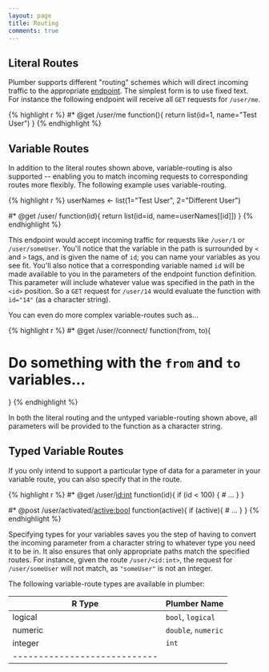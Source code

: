 ```yaml
---
layout: page
title: Routing
comments: true
---
```


<div class="row"><div class="col-sm-8" markdown="1" id="routing-section">

## Literal Routes

Plumber supports different "routing" schemes which will direct incoming traffic to the appropriate [endpoint](../endpoints). The simplest form is to use fixed text. For instance the following endpoint will receive all <code>GET</code> requests for `/user/me`.

{% highlight r %}
#* @get /user/me
function(){
  return list(id=1, name="Test User")
}
{% endhighlight %}

## Variable Routes

In addition to the literal routes shown above, variable-routing is also supported -- enabling you to match incoming requests to corresponding routes more flexibly. The following example uses variable-routing.

{% highlight r %}
userNames <- list(1="Test User", 2="Different User")

#* @get /user/<id>
function(id){
  return list(id=id, name=userNames[[id]])
}
{% endhighlight %}

This endpoint would accept incoming traffic for requests like `/user/1` or `/user/someUser`. You'll notice that the variable in the path is surrounded by `<` and `>` tags, and is given the name of `id`; you can name your variables as you see fit. You'll also notice that a corresponding variable named `id` will be made available to you in the parameters of the endpoint function definition. This parameter will include whatever value was specified in the path in the `<id>` position. So a `GET` request for `/user/14` would evaluate the function with `id="14"` (as a character string).

You can even do more complex variable-routes such as... 

{% highlight r %}
#* @get /user/<from>/connect/<to>
function(from, to){
  # Do something with the `from` and `to` variables...
}
{% endhighlight %}

In both the literal routing and the untyped variable-routing shown above, all parameters will be provided to the function as a character string.

## Typed Variable Routes

If you only intend to support a particular type of data for a parameter in your variable route, you can also specify that in the route.

{% highlight r %}
#* @get /user/<id:int>
function(id){
  if (id < 100) {
    # ...
  }
}

#* @post /user/activated/<active:bool>
function(active){
  if (active){
    # ...
  }
}
{% endhighlight %}

Specifying types for your variables saves you the step of having to convert the incoming parameter from a character string to whatever type you need it to be in. It also ensures that only appropriate paths match the specified routes. For instance, given the route `/user/<id:int>`, the request for `/user/someUser` will not match, as `"someUser"` is not an integer.

The following variable-route types are available in plumber:

| R Type | Plumber Name |
|---------|-----------------|
| logical | `bool`, `logical` |
| numeric | `double`, `numeric` |
| integer | `int` |
|----------------------------|

</div></div>
